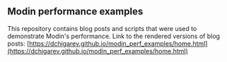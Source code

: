 ## Modin performance examples

This repository contains blog posts and scripts that were used to demonstrate Modin's performance.
Link to the rendered versions of blog posts: [https://dchigarev.github.io/modin_perf_examples/home.html](https://dchigarev.github.io/modin_perf_examples/home.html)
